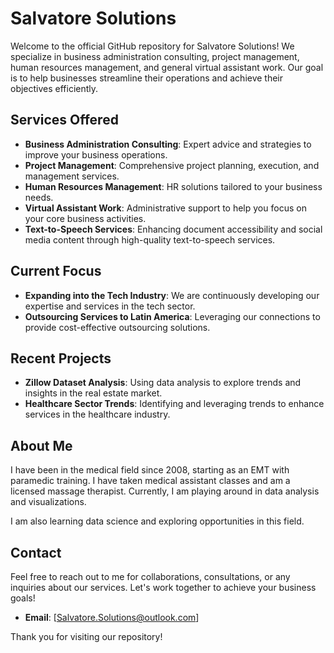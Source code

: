 # Salvatore Solutions

Welcome to the official GitHub repository for Salvatore Solutions! We specialize in business administration consulting, project management, human resources management, and general virtual assistant work. Our goal is to help businesses streamline their operations and achieve their objectives efficiently.

## Services Offered

- **Business Administration Consulting**: Expert advice and strategies to improve your business operations.
- **Project Management**: Comprehensive project planning, execution, and management services.
- **Human Resources Management**: HR solutions tailored to your business needs.
- **Virtual Assistant Work**: Administrative support to help you focus on your core business activities.
- **Text-to-Speech Services**: Enhancing document accessibility and social media content through high-quality text-to-speech services.

## Current Focus

- **Expanding into the Tech Industry**: We are continuously developing our expertise and services in the tech sector.
- **Outsourcing Services to Latin America**: Leveraging our connections to provide cost-effective outsourcing solutions.

## Recent Projects

- **Zillow Dataset Analysis**: Using data analysis to explore trends and insights in the real estate market.
- **Healthcare Sector Trends**: Identifying and leveraging trends to enhance services in the healthcare industry.

## About Me

I have been in the medical field since 2008, starting as an EMT with paramedic training. I have taken medical assistant classes and am a licensed massage therapist. Currently, I am playing around in data analysis and visualizations.

I am also learning data science and exploring opportunities in this field. 
## Contact

Feel free to reach out to me for collaborations, consultations, or any inquiries about our services. Let's work together to achieve your business goals!

- **Email**: [Salvatore.Solutions@outlook.com]

Thank you for visiting our repository!

